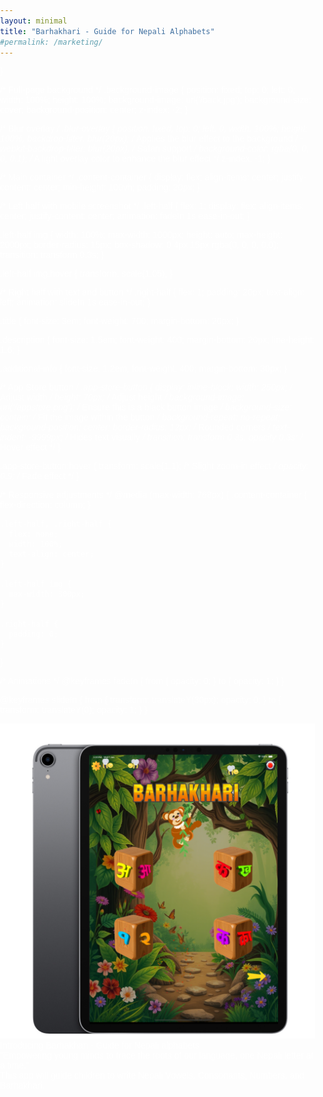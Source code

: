 ```yaml
---
layout: minimal
title: "Barhakhari - Guide for Nepali Alphabets"
#permalink: /marketing/
---
```


<head>
  <link rel="icon" href="/favicon.png" type="image/png">
  <link href="https://fonts.googleapis.com/css2?family=Poppins:wght@400;600;700&display=swap" rel="stylesheet">
</head>

<style>

  /* General reset */
  body {
    margin: 0;
    padding: 0;
    font-family: 'Poppins', sans-serif;
    color: #fff;
    overflow-x: hidden;

    <!-- Add this inside the body -->
<div class="top-right-menu">
  <button class="more-button">More</button>
  <div class="dropdown-menu">
    <a href="faq.md">FAQs</a>
    <a href="contact.md">Contact Us</a>
  </div>
</div>

<style>
  /* Styles for the top-right menu */
  .top-right-menu {
    position: absolute;
    top: 20px;
    right: 20px;
    z-index: 10;
  }

  .more-button {
    background-color: #000;
    color: #fff;
    font-size: 1em;
    padding: 10px 15px;
    border: none;
    border-radius: 8px;
    cursor: pointer;
    box-shadow: 0 4px 8px rgba(0, 0, 0, 0.2);
    transition: background-color 0.3s;
  }

  .more-button:hover {
    background-color: #444;
  }

  .dropdown-menu {
    display: none;
    position: absolute;
    top: 50px;
    right: 0;
    background-color: #fff;
    color: #000;
    box-shadow: 0 4px 8px rgba(0, 0, 0, 0.2);
    border-radius: 8px;
    overflow: hidden;
    z-index: 20;
  }

  .dropdown-menu a {
    display: block;
    padding: 10px 15px;
    text-decoration: none;
    color: #000;
    font-size: 1em;
    background-color: #fff;
    transition: background-color 0.3s;
  }

  .dropdown-menu a:hover {
    background-color: #f0f0f0;
  }

  /* Show dropdown menu on button click */
  .top-right-menu.open .dropdown-menu {
    display: block;
  }
</style>

<script>
  // JavaScript for toggling the dropdown menu
  document.addEventListener("DOMContentLoaded", function () {
    const moreButton = document.querySelector(".more-button");
    const menuContainer = document.querySelector(".top-right-menu");

    moreButton.addEventListener("click", function () {
      menuContainer.classList.toggle("open");
    });

    // Close the dropdown if clicked outside
    document.addEventListener("click", function (event) {
      if (!menuContainer.contains(event.target)) {
        menuContainer.classList.remove("open");
      }
    });
  });
</script>

  }

  /* Full-page background */
  .background-image {
    position: fixed;
    top: 0;
    left: 0;
    width: 100%;
    height: 100%;
    background-image: url('/back.jpg');
    background-size: cover;
    background-position: center;
    z-index: -2;
  }

  /* Blur overlay */
  .blur-overlay {
    position: fixed;
    top: 0;
    left: 0;
    width: 100%;
    height: 100%;
    backdrop-filter: blur(20px); /* Applies the blur effect to the background */
    -webkit-backdrop-filter: blur(20px); /* Safari support */
    background-color: rgba(0, 0, 0, 0.1); /* A light overlay color to enhance the blur effect */
    z-index: -1;
  }

  /* Main container */
  .content-container {
    display: flex;
    align-items: center;
    justify-content: center;
    min-height: 100vh;
    padding: 20px;
  }

  /* Left half with mobile screenshot */
  .left-half {
    flex: 1;
    display: flex;
    align-items: center;
    justify-content: center;
    animation: fadeIn 1s ease-in-out;
  }

  .left-half img {
    width: 100%;
    max-width: 1000px;
    height: auto;
    max-height: 2000px;
    border-radius: 15px;
    box-shadow: 0 4px 15px rgba(0, 0, 0, 0.0);
    transition: transform 0.3s;
  }

  .left-half img:hover {
    transform: scale(1.05);
  }

  /* Right half with text and button */
  .right-half {
    flex: 1;
    padding: 20px;
    text-align: left;
    animation: slideIn 1s ease-in-out;
  }

  .title {
    font-size: 3em;
    font-weight: 700;
    margin-bottom: 20px;
  }

  .description {
    font-size: 1.5em;
    font-weight: 400;
    margin-bottom: 20px;
    line-height: 1.6;
  }

  .additional-info {
    font-size: 1.2em;
    font-weight: 400;
    margin-bottom: 30px;
  }

  /* App Store button */
  .app-store-button {
  display: inline-block;
  width: 250px; /* Adjust width */
  height: 70px; /* Adjust height */
  background-image: url('/appstore.png'); /* Ensure this is a black button image */
  background-size: contain; /* Fit the image within the button */
  background-repeat: no-repeat;
  background-position: center;
  border-radius: 12px; /* Rounded corners */
  text-indent: -9999px; /* Hides text visually */
  transition: transform 0.3s, opacity 0.3s; /* Hover effect */
}

.app-store-button:hover {
  transform: scale(1.1); /* Slight zoom-in effect */
  opacity: 0.9; /* Fade effect */
}



  /* Responsive adjustments */
  @media (max-width: 768px) {
    .content-container {
      flex-direction: column;
    }

    .left-half, .right-half {
      flex: none;
      width: 100%;
      text-align: center;
    }

    .left-half img {
      max-width: 300px;
    }

    .right-half {
      padding: 0;
    }
  }

  /* Animations */
  @keyframes fadeIn {
    from {
      opacity: 0;
    }
    to {
      opacity: 1;
    }
  }

  @keyframes slideIn {
    from {
      transform: translateY(30px);
      opacity: 0;
    }
    to {
      transform: translateY(0);
      opacity: 1;
    }
  }

</style>

<div class="background-image"></div>
<div class="blur-overlay"></div>

<div class="content-container">
  <!-- Left half with mobile screenshot -->
  <div class="left-half">
    <img src="/mock.png" alt="Mobile Screenshot">
  </div>

  <!-- Right half with text and button -->
  <div class="right-half">
    <div class="title">Introducing Barhakhari - Guide for Nepali alphabets</div>
    <div class="description">
      "Empowering young minds to trace the roots of our language, one Nepali letter at a time."
    </div>
    <div class="additional-info">
      This app will guide children to write Nepali Vowels, Consonants, Numbers, and Barhakhari.
    </div>
    <a href="https://apps.apple.com/us/app/barhakhari/id6740243356" class="app-store-button" target="_blank" aria-label="Download on the App Store"></a>
  </div>
</div>
